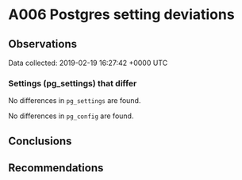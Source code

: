 # A006 Postgres setting deviations #

## Observations ##
Data collected: 2019-02-19 16:27:42 +0000 UTC  

### Settings (pg_settings) that differ ###

No differences in `pg_settings` are found.


No differences in `pg_config` are found.



## Conclusions ##


## Recommendations ##

